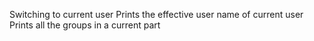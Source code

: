 Switching to current user
Prints the effective user name of current user
Prints all the groups in a current part
